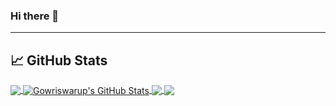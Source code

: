 ### Hi there 👋



<hr>

## &#x1f4c8; GitHub Stats

<a href="https://github.com/gowriswarupk/gowriswarupk">
  <img align="center" src="https://github-readme-stats.vercel.app/api/top-langs/?username=gowriswarupk&hide=java,html,tex&title_color=ffffff&text_color=c9cacc&icon_color=2bbc8a&bg_color=1d1f21&langs_count=6" />
</a>
<a href="https://github.com/gowriswarupk/gowriswarupk">
  <img align="center" src="https://github-readme-stats.vercel.app/api?username=gowriswarupk&show_icons=true&line_height=27&count_private=true&title_color=ffffff&text_color=c9cacc&icon_color=2bbc8a&bg_color=1d1f21" alt="Gowriswarup's GitHub Stats" />
</a>

<a href="https://github.com/gowriswarupk/SpaceCollision-Game-ProgFundementals1Assignment2">
  <img align="center" src="https://github-readme-stats.vercel.app/api/pin/?username=gowriswarupk&repo=SpaceCollision-Game-ProgFundementals1Assignment2&title_color=ffffff&text_color=c9cacc&icon_color=2bbc8a&bg_color=1d1f21" />
</a>


<a href="https://github.com/gowriswarupk/Empire-LupinOne-Writeup">
  <img align="center" src="https://github-readme-stats.vercel.app/api/pin/?username=gowriswarupk&repo=Empire-LupinOne-Writeup&title_color=ffffff&text_color=c9cacc&icon_color=2bbc8a&bg_color=1d1f21" />
</a>    

